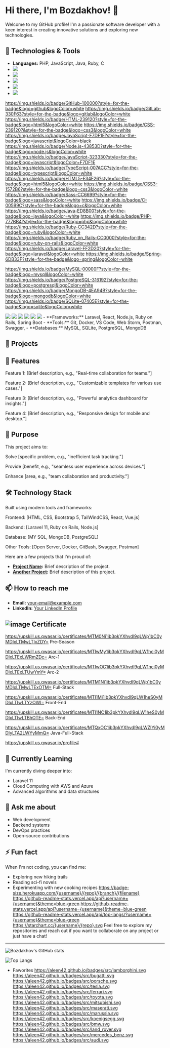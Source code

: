 # Hi there, I'm Bozdakhov! 👋

Welcome to my GitHub profile! I'm a passionate software developer with a keen interest in creating innovative solutions and exploring new technologies.

## 🔧 Technologies & Tools

- **Languages:** PHP, JavaScript, Java, Ruby, C
- <img src="https://img.shields.io/badge/HTML5-E34F26?style=for-the-badge&logo=html5&logoColor=white"/>
- <img src="https://img.shields.io/badge/css-DD3A0A?style=for-the-badge&logo=css&logoColor=white"/>
- <img src="https://img.shields.io/badge/PHP-777BB4?style=for-the-badge&logo=php&logoColor=white"/>
- <img src="https://img.shields.io/badge/Laravel-FF2D20?style=for-the-badge&logo=laravel&logoColor=white"/>
- <img src="https://img.shields.io/badge/MySQL-005C84?style=for-the-badge&logo=mysql&logoColor=white"/>
https://img.shields.io/badge/GitHub-100000?style=for-the-badge&logo=github&logoColor=white
https://img.shields.io/badge/GitLab-330F63?style=for-the-badge&logo=gitlab&logoColor=white
https://img.shields.io/badge/HTML-239120?style=for-the-badge&logo=html5&logoColor=white
	https://img.shields.io/badge/CSS-239120?&style=for-the-badge&logo=css3&logoColor=white
https://img.shields.io/badge/JavaScript-F7DF1E?style=for-the-badge&logo=javascript&logoColor=black
	https://img.shields.io/badge/Node.js-43853D?style=for-the-badge&logo=node.js&logoColor=white
	https://img.shields.io/badge/JavaScript-323330?style=for-the-badge&logo=javascript&logoColor=F7DF1E
	https://img.shields.io/badge/TypeScript-007ACC?style=for-the-badge&logo=typescript&logoColor=white
	https://img.shields.io/badge/HTML5-E34F26?style=for-the-badge&logo=html5&logoColor=white
	https://img.shields.io/badge/CSS3-1572B6?style=for-the-badge&logo=css3&logoColor=white
	https://img.shields.io/badge/Sass-CC6699?style=for-the-badge&logo=sass&logoColor=white
https://img.shields.io/badge/C-00599C?style=for-the-badge&logo=c&logoColor=white
https://img.shields.io/badge/Java-ED8B00?style=for-the-badge&logo=java&logoColor=white
	https://img.shields.io/badge/PHP-777BB4?style=for-the-badge&logo=php&logoColor=white
https://img.shields.io/badge/Ruby-CC342D?style=for-the-badge&logo=ruby&logoColor=white
https://img.shields.io/badge/Ruby_on_Rails-CC0000?style=for-the-badge&logo=ruby-on-rails&logoColor=white
	https://img.shields.io/badge/Laravel-FF2D20?style=for-the-badge&logo=laravel&logoColor=white
	https://img.shields.io/badge/Spring-6DB33F?style=for-the-badge&logo=spring&logoColor=white

https://img.shields.io/badge/MySQL-00000F?style=for-the-badge&logo=mysql&logoColor=white
	https://img.shields.io/badge/PostgreSQL-316192?style=for-the-badge&logo=postgresql&logoColor=white
	https://img.shields.io/badge/MongoDB-4EA94B?style=for-the-badge&logo=mongodb&logoColor=white
	https://img.shields.io/badge/SQLite-07405E?style=for-the-badge&logo=sqlite&logoColor=white

<img src="https://img.shields.io/badge/Sqlite-003B57?style=for-the-badge&logo=sqlite&logoColor=white"/>
<img src="https://img.shields.io/badge/phpmyadmin-6C78AF?style=for-the-badge&logo=phpmyadmin&logoColor=white"/>
<img src="https://img.shields.io/badge/Canva-%2300C4CC.svg?&style=for-the-badge&logo=Canva&logoColor=white"/> 
<img src="https://img.shields.io/badge/Zoom-2D8CFF?style=for-the-badge&logo=zoom&logoColor=white"/>
<img src="https://img.shields.io/badge/VSCode-0078D4?style=for-the-badge&logo=visual%20studio%20code&logoColor=white"/>
<img src="https://img.shields.io/badge/GitHub-100000?style=for-the-badge&logo=github&logoColor=white"/> 
- **Frameworks:** Laravel, React, Node.js, Ruby on Rails, Spring Boot
- **Tools:** Git, Docker, VS Code, Web Storm, Postman, Swagger,
- **Databases:** MySQL, SQLite, PostgreSQL, MongoDB

## 🚀 Projects

## 🌟 Features

Feature 1: [Brief description, e.g., "Real-time collaboration for teams."]

Feature 2: [Brief description, e.g., "Customizable templates for various use cases."]

Feature 3: [Brief description, e.g., "Powerful analytics dashboard for insights."]

Feature 4: [Brief description, e.g., "Responsive design for mobile and desktop."]

## 🎯 Purpose

This project aims to:

Solve [specific problem, e.g., "inefficient task tracking."]

Provide [benefit, e.g., "seamless user experience across devices."]

Enhance [area, e.g., "team collaboration and productivity."]

## 🛠️ Technology Stack

Built using modern tools and frameworks:

Frontend: [HTML, CSS, Bootstrap 5, TailWindCSS, React, Vue.js]

Backend: [Laravel 11, Ruby on Rails, Node.js]

Database: [MY SQL, MongoDB, PostgreSQL]

Other Tools: [Open Server, Docker, GitBash, Swagger, Postman]

Here are a few projects that I'm proud of:

- **[Project Name](https://github.com/Bozdakhov/project-name):** Brief description of the project.
- **[Another Project](https://github.com/Bozdakhov/another-project):** Brief description of this project.

## 📫 How to reach me

- **Email:** [your-email@example.com](mailto:your-email@example.com)
- **LinkedIn:** [Your LinkedIn Profile](https://linkedin.com/in/your-profile)

## ![image](https://github.com/user-attachments/assets/491f8bd7-c732-4f74-9570-308321672625) Certificate


https://upskill.us.qwasar.io/certificates/MTM0Ni1ib3pkYXhvdl9qLWp1bC0yMDIxLTMwLTIxZDY=       Pre-Season

https://upskill.us.qwasar.io/certificates/MTIwMy1ib3pkYXhvdl9qLW1hci0yMDIxLTExLWRmZDc=       Arc-1

https://upskill.us.qwasar.io/certificates/MTIwOC1ib3pkYXhvdl9qLW1hci0yMDIxLTExLTUwYmY=        Arc-2

https://upskill.us.qwasar.io/certificates/MTM1Ni1ib3pkYXhvdl9qLWp1bC0yMDIxLTMwLTExOTM=        Full-Stack

https://upskill.us.qwasar.io/certificates/MTI1Mi1ib3pkYXhvdl9qLW1heS0yMDIxLTIwLTYzOWI=       Front-End

https://upskill.us.qwasar.io/certificates/MTI1NC1ib3pkYXhvdl9qLW1heS0yMDIxLTIwLTBhOTE=        Back-End

https://upskill.us.qwasar.io/certificates/MTQxOC1ib3pkYXhvdl9qLWZlYi0yMDIyLTA2LWYyMmQ=       Java-Full-Stack

https://upskill.us.qwasar.io/profile#

## 🌱 Currently Learning

I'm currently diving deeper into:

- Laravel 11
- Cloud Computing with AWS and Azure
- Advanced algorithms and data structures

## 💬 Ask me about

- Web development
- Backend systems
- DevOps practices
- Open-source contributions

## ⚡ Fun fact

When I'm not coding, you can find me:

- Exploring new hiking trails
- Reading sci-fi novels
- Experimenting with new cooking recipes
https://badge-size.herokuapp.com/{username}/{repo}/{branch}/{filename}
https://github-readme-stats.vercel.app/api?username={username}&theme=blue-green
https://github-readme-stats.vercel.app/api?username={username}&theme=blue-green
https://github-readme-stats.vercel.app/api/top-langs/?username={username}&theme=blue-green
https://starchart.cc/{username}/{repo}.svg
Feel free to explore my repositories and reach out if you want to collaborate on any project or just have a chat!

---
![Bozdakhov's GitHub stats](https://github-readme-stats.vercel.app/api?username=Bozdakhov&show_icons=true&theme=radical)

![Top Langs](https://github-readme-stats.vercel.app/api/top-langs/?username=Bozdakhov&layout=compact&theme=radical)
- Faworites
  https://aleen42.github.io/badges/src/lamborghini.svg
	https://aleen42.github.io/badges/src/bugatti.svg
	https://aleen42.github.io/badges/src/porsche.svg
	https://aleen42.github.io/badges/src/tesla.svg
	https://aleen42.github.io/badges/src/ferrari.svg
	https://aleen42.github.io/badges/src/toyota.svg
	https://aleen42.github.io/badges/src/mitsubishi.svg
	https://aleen42.github.io/badges/src/maserati.svg
	https://aleen42.github.io/badges/src/marussia.svg
	https://aleen42.github.io/badges/src/koenigsegg.svg
	https://aleen42.github.io/badges/src/bmw.svg
	https://aleen42.github.io/badges/src/land_rover.svg
	https://aleen42.github.io/badges/src/mercedes_benz.svg
	https://aleen42.github.io/badges/src/audi.svg
<!---https://github.com/antistereotip/Badges-for-GitHub
Bozdakhov/Bozdakhov is a ✨ special ✨ repository because its `README.md` (this file) appears on your GitHub profile.
You can click the Preview link to take a look at your changes.
--->
